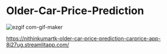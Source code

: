 # Older-Car-Price-Prediction
![ezgif com-gif-maker](https://user-images.githubusercontent.com/105077548/189543157-9ca907ed-7ccb-460d-8375-8dc561dfa092.gif)

https://nithinkumartk-older-car-price-prediction-carprice-app-8j27ug.streamlitapp.com/
